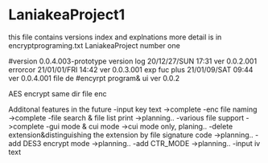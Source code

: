 # LaniakeaProject1
this file contains versions index and explnations
more detail is in encryptprograming.txt
LaniakeaProject number one

#version 0.0.4.003-prototype 
version log
20/12/27/SUN 17:31 ver 0.0.2.001 errorcor
21/01/01/FRI 14:42 ver 0.0.3.001 exp fuc plus
21/01/09/SAT 09:44 ver 0.0.4.001 file de
#encyrpt program& ui ver 0.0.2 


AES encrypt
same dir file enc

Additonal features in the future
-input key text ->complete
-enc file naming ->complete
-file search & file list print ->planning..
-various file support ->complete
-gui mode & cui mode ->cui mode only, planing..
-delete extension&distinguishing the extension by file signature code ->planning..
-add DES3 encrypt mode ->planning..
-add CTR_MODE ->planning..
-input iv text